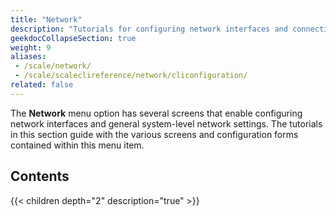 ```yaml
---
title: "Network"
description: "Tutorials for configuring network interfaces and connections in TrueNAS SCALE."
geekdocCollapseSection: true
weight: 9
aliases:
 - /scale/network/
 - /scale/scaleclireference/network/cliconfiguration/
related: false
---
```


The **Network** menu option has several screens that enable configuring network interfaces and general system-level network settings.
The tutorials in this section guide with the various screens and configuration forms contained within this menu item.

<div class="noprint">

## Contents

{{< children depth="2" description="true" >}}

</div>
